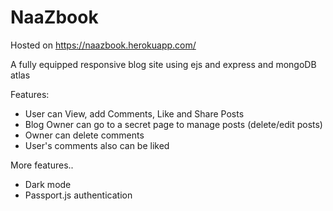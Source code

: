 # NaaZbook

Hosted on https://naazbook.herokuapp.com/

A fully equipped responsive blog site using ejs and express and mongoDB atlas

Features:

* User can View, add Comments, Like and Share Posts
* Blog Owner can go to a secret page to manage posts (delete/edit posts)
* Owner can delete comments
* User's comments also can be liked

More features..

* Dark mode
* Passport.js authentication
